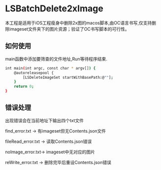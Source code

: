 # LSBatchDelete2xImage
本工程是适用于iOS工程瘦身中删除2x图的macos脚本,由OC语言书写,仅支持删除imageset文件夹下的图片资源；验证了OC书写脚本的可行性。


## 如何使用
main函数中添加要筛查的文件地址,Run等待程序结束.

```bash
int main(int argc, const char * argv[]) {
    @autoreleasepool {
        [LSDeleteImageSet startWithBasePath:@""];
    }
    return 0;
}
```
## 错误处理
出现错误会在当前地址下输出四个txt文件

find_error.txt  -> 有imageset但无Contents.json文件

fileRead_error.txt -> 读取Contents.json错误

noImage_error.txt-> imageset中无对应的图片

reWrite_error.txt -> 删除完毕后重设Contents.json错误


